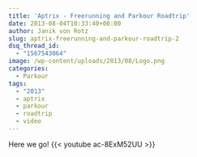 ```yaml
---
title: 'Aptrix - Freerunning and Parkour Roadtrip'
date: 2013-08-04T10:33:40+00:00
author: Janik von Rotz
slug: aptrix-freerunning-and-parkour-roadtrip-2
dsq_thread_id:
  - "1567543064"
image: /wp-content/uploads/2013/08/Logo.png
categories:
  - Parkour
tags:
  - "2013"
  - aptrix
  - parkour
  - roadtrip
  - video
---
```

Here we go!
{{< youtube ac-8ExM52UU >}}